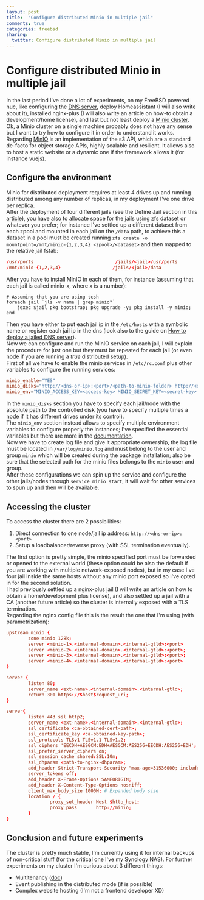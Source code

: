 ```yaml
---
layout: post
title:  "Configure distributed Minio in multiple jail"
comments: true
categories: freebsd
sharing:
  twitter: Configure distributed Minio in multiple jail
---
```


# Configure distributed Minio in multiple jail

In the last period I've done a lot of experiments, on my FreeBSD powered nuc, like configuring the [DNS server](https://www.carlomaiorano.me/freebsd/2021/02/19/dns-freebsd-jail.html), deploy Homeassistant (I will also write about it), installed nginx-plus (I will also write an article on how-to obtain a development/home license), and last but not least deploy a [Minio cluster](https://docs.min.io/docs/distributed-minio-quickstart-guide.html).  
Ok, a Minio cluster on a single machine probably does not have any sense but I want to try how to configure it in order to understand it works.  
Regarding [MinIO](https://min.io/) is an implementation of the s3 API, which are a standard de-facto for object storage APIs, highly scalable and resilient. It allows also to host a static website or a dynamic one if the framework allows it (for instance [vuejs](https://medium.com/employbl/host-a-vue-js-website-on-amazon-s3-for-the-best-hosting-solution-ever-%EF%B8%8F-eee2a28b2506)).  

## Configure the environment

Minio for distributed deployment requires at least 4 drives up and running distributed among any number of replicas, in my deployment I've one drive per replica.  
After the deployment of four different jails (see the Define Jail section in this [article](https://www.carlomaiorano.me/freebsd/2019/02/18/openvpn-freebsd-jail.html)), you have also to allocate space for the jails using zfs dataset or whatever you prefer; for instance I've settled up a different dataset from each zpool and mounted in each jail on the `/data` path, to achieve this a dataset in a pool must be created running `zfs create -o mountpoint=/mnt/minio-{1,2,3,4} <zpool>/<dataset>` and then mapped to the relative jail fstab:

```conf
/usr/ports                              /jails/<jail>/usr/ports                 nullfs          rw              0       0
/mnt/minio-{1,2,3,4}                   /jails/<jail>/data               nullfs          rw              0       0
```

After you have to install MinIO in each of them, for instance (assuming that each jail is called minio-x, where x is a number):

```t
# Assuming that you are using tcsh
foreach jail `jls -v name | grep minio*`
    jexec $jail pkg bootstrap; pkg upgrade -y; pkg install -y minio;
end
```

Then you have either to put each jail ip in the `/etc/hosts` with a symbolic name or register each jail ip in the dns (look also to the guide on [How to deploy a jailed DNS server](https://www.carlomaiorano.me/freebsd/2021/02/19/dns-freebsd-jail.html)).  
Now we can configure and run the MinIO service on each jail, I will explain the procedure for just one but they must be repeated for each jail (or even node if you are running a *true* distributed setup).  
First of all we have to enable the minio services in `/etc/rc.conf` plus other variables to configure the running services:

```conf
minio_enable="YES"
minio_disks="http://<dns-or-ip>:<port>/<path-to-minio-folder> http://<dns-or-ip>:<port>/<path-to-minio-folder> http://<dns-or-ip>:<port>/<path-to-minio-folder> http://<dns-or-ip>:<port>/<path-to-minio-folder>"
minio_env="MINIO_ACCESS_KEY=<access-key> MINIO_SECRET_KEY=<secret-key> MINIO_REGION_NAME=<region>"
```

In the `minio_disks` section you have to specify each jail/node with the absolute path to the controlled disk (you have to specify multiple times a node if it has different drives under its control).  
The `minio_env` section instead allows to specify multiple environment variables to configure properly the instances; I've specified the essential variables but there are more in the [documentation](https://docs.min.io/docs/minio-server-configuration-guide.html).  
Now we have to create log file and give it appropriate ownership, the log file must be located in `/var/log/minio.log` and must belong to the user and group `minio` which will be created during the package installation; also be sure that the selected path for the minio files belongs to the `minio` user and group.  
After these configurations we can spin up the service and configure the other jails/nodes through `service minio start`, it will wait for other services to spun up and then will be available.  

## Accessing the cluster

To access the cluster there are 2 possibilities:

1. Direct connection to one node/jail ip address: `http://<dns-or-ip>:<port>`
2. Setup a loadbalancer/reverse proxy (with SSL termination eventually).  

The first option is pretty simple, the minio specified port must be forwarded or opened to the external world (these option could be also the default if you are working with multiple network-exposed nodes), but in my case I've four jail inside the same hosts without any minio port exposed so I've opted in for the second solution.  
I had previously settled up a nginx-plus jail (I will write an article on how to obtain a home/development plus license), and also settled up a jail with a CA (another future article) so the cluster is internally exposed with a TLS termination.  
Regarding the nginx config file this is the result the one that I'm using (with parametrization):

```conf
upstream minio {                               
        zone minio 128k;                         
        server <minio-1>.<internal-domain>.<internal-gtld>:<port> 
        server <minio-2>.<internal-domain>.<internal-gtld>:<port>;                       
        server <minio-3>.<internal-domain>.<internal-gtld>:<port>;
        server <minio-4>.<internal-domain>.<internal-gtld>:<port>  
}

server {                              
        listen 80;
        server_name <ext-name>.<internal-domain>.<internal-gtld>;
        return 301 https://$host$request_uri;
} 

server{                                     
        listen 443 ssl http2; 
        server_name <ext-name>.<internal-domain>.<internal-gtld>;
        ssl_certificate <ca-obtained-cert-path>;
        ssl_certificate_key <ca-obtained-key-path>;
        ssl_protocols TLSv1 TLSv1.1 TLSv1.2;
        ssl_ciphers 'EECDH+AESGCM:EDH+AESGCM:AES256+EECDH:AES256+EDH';
        ssl_prefer_server_ciphers on;
        ssl_session_cache shared:SSL:10m;
        ssl_dhparam <path-to-nginx-dhparam>;
        add_header Strict-Transport-Security "max-age=31536000; includeSubdomains;";
        server_tokens off;
        add_header X-Frame-Options SAMEORIGIN;
        add_header X-Content-Type-Options nosniff;
        client_max_body_size 1000M; # Expanded body size
        location / {
                proxy_set_header Host $http_host;
                proxy_pass       http://minio;
        }
}
```

## Conclusion and future experiments

The cluster is pretty much stable, I'm currently using it for internal backups of non-critical stuff (for the critical one I've my Synology NAS). For further experiments on my cluster I'm curious about 3 different things:

* Multitenancy ([doc](https://docs.min.io/docs/multi-tenant-minio-deployment-guide.html))
* Event publishing in the distributed mode (if is possible)
* Complex website hosting (I'm not a frontend developer XD)
